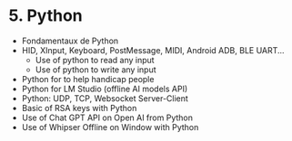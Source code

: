 # 5. Python

- Fondamentaux de Python
- HID, XInput, Keyboard, PostMessage, MIDI, Android ADB, BLE UART...
  - Use of python to read any input
  - Use of python to write any input
- Python for to help handicap people
- Python for LM Studio (offline AI models API)
- Python: UDP, TCP, Websocket Server-Client
- Basic of RSA keys with Python
- Use of Chat GPT API on Open AI from Python
- Use of Whipser Offline on Window with Python 
